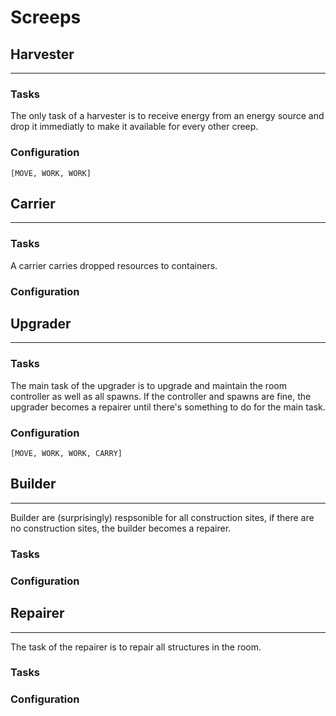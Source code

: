 # Screeps

## Harvester
---
### Tasks
The only task of a harvester is to receive energy from an energy source and drop it immediatly to make it available for every other creep.
### Configuration
`[MOVE, WORK, WORK]`
## Carrier
---
### Tasks
A carrier carries dropped resources to containers.
### Configuration
## Upgrader
---
### Tasks
The main task of the upgrader is to upgrade and maintain the room controller as well as all spawns. If the controller and spawns are fine, the upgrader becomes a repairer until there's something to do for the main task.
### Configuration
`[MOVE, WORK, WORK, CARRY]`
## Builder
---
Builder are (surprisingly) respsonible for all construction sites, if there are no construction sites, the builder becomes a repairer.
### Tasks
### Configuration
## Repairer
---
The task of the repairer is to repair all structures in the room.
### Tasks
### Configuration
